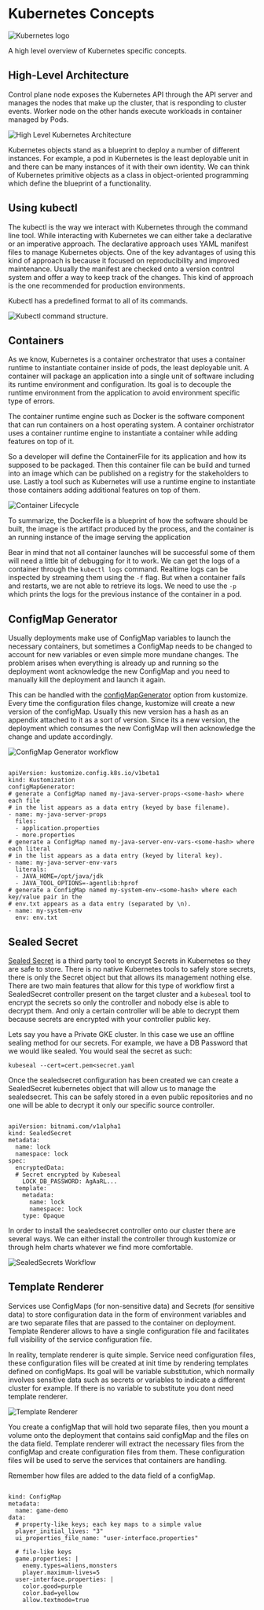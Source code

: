 # Kubernetes Concepts

![Kubernetes logo](images/Kubernetes-Logo.png)

A high level overview of Kubernetes specific concepts.

## High-Level Architecture

Control plane node exposes the Kubernetes API through the API server and manages
the nodes that make up the cluster, that is responding to cluster events. Worker
node on the other hands execute workloads in container managed by Pods. 

![High Level Kubernetes Architecture](images/High%20Level%20Kubernetes%20Architecture.png)

Kubernetes objects stand as a blueprint to deploy a number of different 
instances. For example, a pod in Kubernetes is the least deployable unit in 
and there can be many instances of it with their own identity. We can think of
Kubernetes primitive objects as a class in object-oriented programming which
define the blueprint of a functionality.

## Using kubectl

The kubectl is the way we interact with Kubernetes through the command line 
tool. While interacting with Kubernetes we can either take a declarative or an 
imperative approach. The declarative approach uses YAML manifest files to manage
Kubernetes objects. One of the key advantages of using this kind of approach is 
because it focused on reproducibility and improved maintenance. Usually the
manifest are checked onto a version control system and offer a way to keep track
of the changes. This kind of approach is the one recommended for production environments.

Kubectl has a predefined format to all of its commands. 

![Kubectl command structure.](images/Kubectl%20Command%20Structure.png)

## Containers

As we know, Kubernetes is a container orchestrator that uses a container runtime
to instantiate container inside of pods, the least deployable unit. A container
will package an application into a single unit of software including its 
runtime environment and configuration. Its goal is to decouple the runtime 
environment from the application to avoid environment specific type of errors.

The container runtime engine such as Docker is the software component that can 
run containers on a host operating system. A container orchistrator uses a 
container runtime engine to instantiate a container while adding features on top
of it.

So a developer will define the ContainerFile for its application and how its 
supposed to be packaged. Then this container file can be build and turned into
an image which can be published on a registry for the stakeholders to use. 
Lastly a tool such as Kubernetes will use a runtime engine to instantiate those
containers adding additional features on top of them. 

![Container Lifecycle](images/Container%20Lifecycle.png)

To summarize, the Dockerfile is a blueprint of how the software should be built, the 
image is the artifact produced by the process, and the container is an running 
instance of the image serving the application

Bear in mind that not all container launches will be successful some of them 
will need a little bit of debugging for it to work. We can get the logs of a 
container through the `kubectl logs` command. Realtime logs can be inspected by 
streaming them using the `-f` flag. But when a container fails and restarts, we
are not able to retrieve its logs. We need to use the `-p` which prints the logs
for the previous instance of the container in a pod. 

## ConfigMap Generator

Usually deployments make use of ConfigMap variables to launch the necessary 
containers, but sometimes a ConfigMap needs to be changed to account for new
variables or even simple more mundane changes. The problem arises when everything
is already up and running so the deployment wont acknowledge the new ConfigMap and
you need to manually kill the deployment and launch it again. 

This can be handled with the [configMapGenerator](https://github.com/openshift/kubernetes-kubectl/blob/master/docs/book/pages/reference/kustomize.md#configmapgenerator) option from kustomize. Every time 
the configuration files change, kustomize will create a new version of the configMap. 
Usually this new version has a hash as an appendix attached to it as a sort of 
version. Since its a new version, the deployment which consumes the new ConfigMap will 
then acknowledge the change and update accordingly. 

![ConfigMap Generator workflow](images/ConfigMap%20Generator.png)

```

apiVersion: kustomize.config.k8s.io/v1beta1
kind: Kustomization
configMapGenerator:
# generate a ConfigMap named my-java-server-props-<some-hash> where each file
# in the list appears as a data entry (keyed by base filename).
- name: my-java-server-props
  files:
  - application.properties
  - more.properties
# generate a ConfigMap named my-java-server-env-vars-<some-hash> where each literal
# in the list appears as a data entry (keyed by literal key).
- name: my-java-server-env-vars
  literals:	
  - JAVA_HOME=/opt/java/jdk
  - JAVA_TOOL_OPTIONS=-agentlib:hprof
# generate a ConfigMap named my-system-env-<some-hash> where each key/value pair in the
# env.txt appears as a data entry (separated by \n).
- name: my-system-env
  env: env.txt

```

## Sealed Secret

[Sealed Secret](https://github.com/bitnami-labs/sealed-secrets/tree/main) is a third party tool to encrypt Secrets in Kubernetes so they are
safe to store. There is no native Kubernetes tools to safely store secrets, there 
is only the Secret object but that allows its management nothing else. There are two 
main features that allow for this type of workflow first a SealedSecret controller 
present on the target cluster and a ``kubeseal`` tool to encrypt the secrets so only 
the controller and nobody else is able to decrypt them. And only a certain controller
will be able to decrypt them because secrets are encrypted with your controller public
key.

Lets say you have a Private GKE cluster. In this case we use an offline sealing method
for our secrets. For example, we have a DB Password that we would like sealed. You
would seal the secret as such:

``kubeseal --cert=cert.pem<secret.yaml``

Once the sealedsecret configuration has been created we can create a SealedSecret
kubernetes object that will allow us to manage the sealedsecret. This can be safely
stored in a even public repositories and no one will be able to decrypt it only our 
specific source controller.

```

apiVersion: bitnami.com/v1alpha1
kind: SealedSecret
metadata:
  name: lock
  namespace: lock
spec:
  encryptedData:
  # Secret encrypted by Kubeseal
    LOCK_DB_PASSWORD: AgAaRL...
  template:
    metadata:
      name: lock
      namespace: lock
    type: Opaque

```

In order to install the sealedsecret controller onto our cluster there are several
ways. We can either install the controller through kustomize or through helm charts
whatever we find more comfortable.

![SealedSecrets Workflow](images/SealedSecret.png)

## Template Renderer

Services use ConfigMaps (for non-sensitive data) and Secrets (for sensitive data) to 
store configuration data in the form of environment variables and are two separate 
files that are passed to the container on deployment. Template Renderer allows to have 
a single configuration file and facilitates full visibility of the service 
configuration file.

In reality, template renderer is quite simple. Service need configuration files, these
configuration files will be created at init time by rendering templates defined on 
configMaps. Its goal will be variable substitution, which normally involves 
sensitive data such as secrets or variables to indicate a different cluster for 
example. If there is no variable to substitute you dont need template renderer.

![Template Renderer](images/Template%20Renderer.png)

You create a configMap that will hold two separate files, then you mount a volume onto
the deployment that contains said configMap and the files on the data field. Template
renderer will extract the necessary files from the configMap and create configuration
files from them. These configuration files will be used to serve the services that
containers are handling.

Remember how files are added to the data field of a configMap.

```

kind: ConfigMap
metadata:
  name: game-demo
data:
  # property-like keys; each key maps to a simple value
  player_initial_lives: "3"
  ui_properties_file_name: "user-interface.properties"

  # file-like keys
  game.properties: |
    enemy.types=aliens,monsters
    player.maximum-lives=5    
  user-interface.properties: |
    color.good=purple
    color.bad=yellow
    allow.textmode=true
   
```

